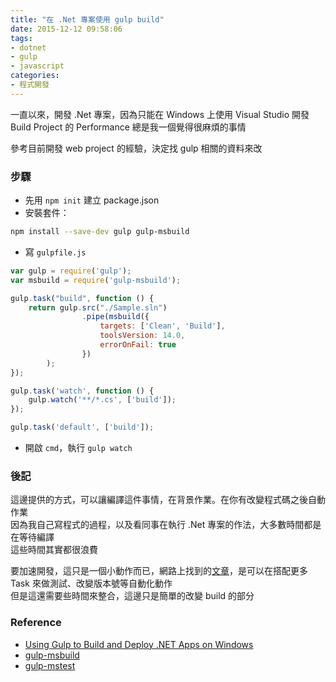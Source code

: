 ```yaml
---
title: "在 .Net 專案使用 gulp build"
date: 2015-12-12 09:58:06
tags:
- dotnet
- gulp
- javascript
categories:
- 程式開發
---
```


一直以來，開發 .Net 專案，因為只能在 Windows 上使用 Visual Studio 開發  
Build Project 的 Performance 總是我一個覺得很麻煩的事情   

<!--more-->

參考目前開發 web project 的經驗，決定找 gulp 相關的資料來改  

### 步驟

- 先用 `npm init` 建立 package.json
- 安裝套件：

```bash
npm install --save-dev gulp gulp-msbuild
```

- 寫 `gulpfile.js`

```javascript
var gulp = require('gulp');
var msbuild = require('gulp-msbuild');

gulp.task("build", function () {
    return gulp.src("./Sample.sln")
                .pipe(msbuild({
                    targets: ['Clean', 'Build'],
                    toolsVersion: 14.0,
                    errorOnFail: true
                })
        );
});

gulp.task('watch', function () {
    gulp.watch('**/*.cs', ['build']);
});

gulp.task('default', ['build']);
```

- 開啟 `cmd`，執行 `gulp watch`

### 後記

這邊提供的方式，可以讓編譯這件事情，在背景作業。在你有改變程式碼之後自動作業  
因為我自己寫程式的過程，以及看同事在執行 .Net 專案的作法，大多數時間都是在等待編譯  
這些時間其實都很浪費  

要加速開發，這只是一個小動作而已，網路上找到的[文章]((http://www.mikeobrien.net/blog/using-gulp-to-build-and-deploy-dotnet-apps-on-windows/))，是可以在搭配更多 Task 來做測試、改變版本號等自動化動作  
但是這還需要些時間來整合，這邊只是簡單的改變 build 的部分  

### Reference

- [Using Gulp to Build and Deploy .NET Apps on Windows](http://www.mikeobrien.net/blog/using-gulp-to-build-and-deploy-dotnet-apps-on-windows/)
- [gulp-msbuild](https://www.npmjs.com/package/gulp-msbuild)
- [gulp-mstest](https://www.npmjs.com/package/gulp-mstest)
